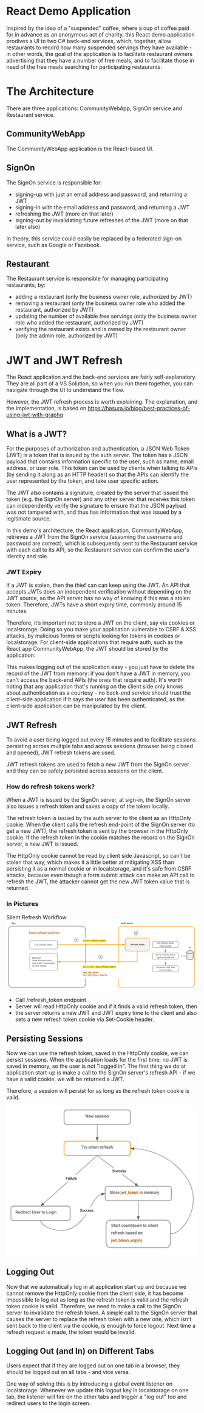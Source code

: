 # React Demo Application
Inspired by the idea of a "suspended" coffee, where a cup of coffee paid for in advance as an anonymous act of charity, this React demo application prodives a UI to two C# back-end services, which, together, allow restaurants to record how many suspended servings they have available - in other words, the goal of the application is to facilitate restaurant owners advertising that they have a number of free meals, and to facilitate those in need of the free meals searching for participating restaurants.

# The Architecture
There are three applications: CommunityWebApp, SignOn service and Restaurant service.

## CommunityWebApp
The CommunityWebApp application is the React-based UI.

## SignOn
The SignOn service is responsible for:
* signing-up with just an email address and password, and returning a JWT 
* signing-in with the email address and password, and returning a JWT
* refreshing the JWT (more on that later)
* signing-out by invalidating future refreshes of the JWT (more on that later also)

In theory, this service could easily be replaced by a federated sign-on service, such as Google or Facebook. 

## Restaurant
The Restaurant service is responsible for managing participating restaurants, by:
* adding a restaurant (only the business owner role, authorized by JWT)
* removing a restaurant (only the business owner role who added the restaurant, authorized by JWT)
* updating the number of available free servings (only the business owner role who added the restaurant, authorized by JWT)
* verifying the restaurant exists and is owned by the restaurant owner (only the admin role, authorized by JWT)

# JWT and JWT Refresh
The React application and the back-end services are fairly self-explanatory. They are all part of a VS Solution, so when you run them together, you can navigate through the UI to understand the flow.

However, the JWT refresh process is worth explaining. The explanation, and the implementation, is based on https://hasura.io/blog/best-practices-of-using-jwt-with-graphq

## What is a JWT?
For the purposes of authorization and authentication, a JSON Web Token (JWT) is a token that is issued by the auth server. The token has a JSON payload that contains information specific to the user, such as name, email address, or user role. This token can be used by clients when talking to APIs (by sending it along as an HTTP header) so that the APIs can identify the user represented by the token, and take user specific action.

The JWT also contains a signature, created by the server that issued the token (e.g. the SignOn server) and any other server that receives this token can independently verify the signature to ensure that the JSON payload was not tampered with, and thus has information that was issued by a legitimate source.

In this demo's architecture, the React application, CommunityWebApp, retrieves a JWT from the SignOn service (assuming the username and password are correct), which is subsequently sent to the Restaurant service with each call to its API, so the Restaurant service can confirm the user's identity and role.

### JWT Expiry
If a JWT is stolen, then the thief can can keep using the JWT. An API that accepts JWTs does an independent verification without depending on the JWT source, so the API server has no way of knowing if this was a stolen token. Therefore, JWTs have a short expiry time, commonly around 15 minutes.

Therefore, it’s important not to store a JWT on the client, say via cookies or localstorage. Doing so you make your application vulnerable to CSRF & XSS attacks, by malicious forms or scripts looking for tokens in cookies or localstorage. For client-side applications that require auth, such as the React app CommunityWebApp, the JWT should be stored by the application.

This makes logging out of the application easy - you just have to delete the record of the JWT from memory: if you don't have a JWT in memory, you can't access the back-end APIs (the ones that require auth). It's worth noting that any application that's running on the client side only knows about authentication as a courtesy - no back-end service should trust the client-side application if it says the user has been authenticated, as the client-side application can be manipulated by the client.

## JWT Refresh
To avoid a user being logged out every 15 minutes and to facilitate sessions persisting across multiple tabs and across sessions (browser being closed and opened), JWT refresh tokens are used.

JWT refresh tokens are used to fetch a new JWT from the SignOn server and they can be safely persisted across sessions on the client.

### How do refresh tokens work?
When a JWT is issued by the SignOn server, at sign-in, the SignOn server also issues a refresh token and saves a copy of the token locally.

The refresh token is issued by the auth server to the client as an HttpOnly cookie. When the client calls the refresh end-point of the SignOn server (to get a new JWT), the refresh token is sent by the browser in the HttpOnly cookie. If the refresh token in the cookie matches the record on the SignOn server, a new JWT is issued.

The HttpOnly cookie cannot be read by client side Javascript, so can't be stolen that way, which makes it a little better at mitigating XSS than persisting it as a normal cookie or in localstorage, and it's safe from CSRF attacks, because even though a form submit attack can make an API call to refresh the JWT, the attacker cannot get the new JWT token value that is returned.

### In Pictures
Silent Refresh Workflow
![alt text](./readme/silent-refresh-workflow.png "Silent Refresh Workflow")

* Call /refresh_token endpoint
* Server will read HttpOnly cookie and if it finds a valid refresh token, then
* the server returns a new JWT and JWT expiry time to the client and also sets a new refresh token cookie via Set-Cookie header.

## Persisting Sessions
Now we can use the refresh token, saved in the HttpOnly cookie, we can persist sessions. When the application loads for the first time, no JWT is saved in memory, so the user is not "logged in". The first thing we do at application start-up is make a call to the SignOn server's refresh API - if we have a valid cookie, we will be returned a JWT.

Therefore, a session will persist for as long as the refresh token cookie is valid.

![alt text](./readme/persisting-sessions-workflow.png "Persisting Sessions Workflow")

## Logging Out
Now that we automatically log in at application start up and because we cannot remove the HttpOnly cookie from the client side, it has become impossible to log out as long as the refresh token is valid and the refresh token cookie is valid. Therefore, we need to make a call to the SignOn server to invalidate the refresh token. A simple call to the SignOn server that causes the server to replace the refresh token with a new one, which isn't sent back to the client via the cookie, is enough to force logout. Next time a refresh request is made, the token would be invalid. 

## Logging Out (and In) on Different Tabs
Users expect that if they are logged out on one tab in a browser, they should be logged out on all tabs - and vice versa.

One way of solving this is by introducing a global event listener on localstorage. Whenever we update this logout key in localstorage on one tab, the listener will fire on the other tabs and trigger a "log out" too and redirect users to the login screen.
